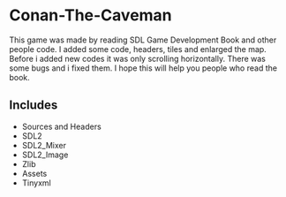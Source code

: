 # Conan-The-Caveman

This game was made by reading SDL Game Development Book and other people code. I added some code, headers, 
tiles and enlarged the map. Before i added new codes it was only scrolling horizontally. There was some bugs and i fixed them.
I hope this will help you people who read the book.

## Includes
- Sources and Headers
- SDL2
- SDL2_Mixer
- SDL2_Image
- Zlib
- Assets
- Tinyxml
